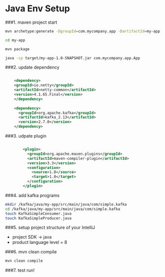 # Java Env Setup

###1. maven project start
```bash
mvn archetype:generate -DgroupId=com.mycompany.app -DartifactId=my-app -DarchetypeArtifactId=maven-archetype-quickstart -DarchetypeVersion=1.4 -DinteractiveMode=false

cd my-app

mvn package

java -cp target/my-app-1.0-SNAPSHOT.jar com.mycompany.app.App

```

###2. update dependency
```xml

    <dependency>
    <groupId>io.netty</groupId>
    <artifactId>netty-common</artifactId>
    <version>4.1.65.Final</version>
    </dependency>
    
    <dependency>
      <groupId>org.apache.kafka</groupId>
      <artifactId>kafka_2.13</artifactId>
      <version>2.7.0</version>
    </dependency>

```
###3. udpate plugin
```xml

        <plugin>
          <groupId>org.apache.maven.plugins</groupId>
          <artifactId>maven-compiler-plugin</artifactId>
          <version>3.3</version>
          <configuration>
            <source>1.8</source>
            <target>1.8</target>
          </configuration>
        </plugin>

```

###4. add kafka programs
```bash
mkdir /kafka/java/my-app/src/main/java/com/simple.kafka
cd /kafka/java/my-app/src/main/java/com/simple.kafka
touch KafkaSimpleConsumer.java
touch KafkaSimpleProducer.java
```

###5. setup project structure of your IntelliJ
- project SDK -> java
- product language level = 8

###6. mvn clean compile
```bash
mvn clean compile
```

###7. test run!
